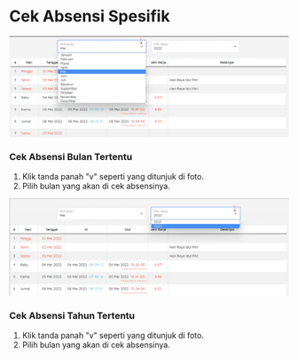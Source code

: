 # Cek Absensi Spesifik

![](<../.gitbook/assets/image (31).png>)

### Cek Absensi Bulan Tertentu

1. Klik tanda panah "v" seperti yang ditunjuk di foto.
2. Pilih bulan yang akan di cek absensinya.

![](<../.gitbook/assets/image (14).png>)

### Cek Absensi Tahun Tertentu

1. Klik tanda panah "v" seperti yang ditunjuk di foto.
2. Pilih bulan yang akan di cek absensinya.
